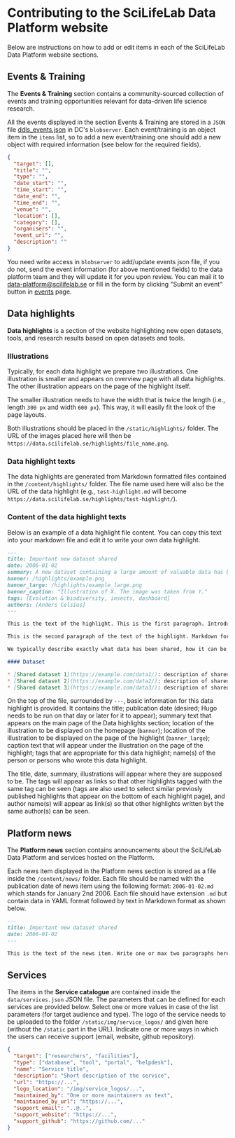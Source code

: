 # Contributing to the SciLifeLab Data Platform website

Below are instructions on how to add or edit items in each of the SciLifeLab Data Platform website sections.

## Events & Training

The __Events & Training__ section contains a community-sourced collection of events and training opportunities relevant for data-driven life science research.

All the events displayed in the section Events & Training are stored in a `JSON` file [ddls_events.json](https://blobserver.dc.scilifelab.se/blob/ddls_events.json/info) in DC's `blobserver`. Each event/training is an object item in the `items` list, so to add a new event/training one should add a new object with required information (see below for the required fields). 

```JSON
{
  "target": [],
  "title": "",
  "type": "",
  "date_start": "",
  "time_start": "",
  "date_end": "",
  "time_end": "",
  "venue": "",
  "location": [],
  "category": [],
  "organisers": "",
  "event_url": "",
  "description": ""
}
```

You need write access in `blobserver` to add/update events json file, if you do not, send the event information (for above mentioned fields) to the data platform team and they will update it for you upon review. You can mail it to <data-platform@scilifelab.se> or fill in the form by clicking "Submit an event" button in [events](https://data.scilifelab.se/events/) page.

## Data highlights

__Data highlights__ is a section of the website highlighting new open datasets, tools, and research results based on open datasets and tools.

### Illustrations

Typically, for each data highlight we prepare two illustrations. One illustration is smaller and appears on overview page with all data highlights. The other illustration appears on the page of the highlight itself.

The smaller illustration needs to have the width that is twice the length (i.e., length `300 px` and width `600 px`). This way, it will easily fit the look of the page layouts.

Both illustrations should be placed in the `/static/highlights/` folder. The URL of the images placed here will then be `https://data.scilifelab.se/highlights/file_name.png`.

### Data highlight texts

The data highlights are generated from Markdown formatted files contained in the `/content/highlights/` folder. The file name used here will also be the URL of the data highlight (e.g., `test-highlight.md` will become `https://data.scilifelab.se/highlights/test-highlight/`).

### Content of the data highlight texts

Below is an example of a data highlight file content. You can copy this text into your markdown file and edit it to write your own data highlight.

```Markdown
---
title: Important new dataset shared
date: 2006-01-02
summary: A new dataset containing a large amount of valuable data has been openly shared.
banner: /highlights/example.png
banner_large: /highlights/example_large.png
banner_caption: "Illustration of X. The image was taken from Y."
tags: [Evolution & biodiversity, insects, dashboard]
authors: [Anders Celsius]
---

This is the text of the highlight. This is the first paragraph. Introduce why this is an important topic.

This is the second paragraph of the text of the highlight. Markdown formatting should be used in the text. For example, you can make a piece of text italic by placing an asterisk at the beginning and end, *like this*. You can make a piece of text bold by placing two asterisks at the beginning and end, **like this**. You can also add a link with square brackets following round round brackets, [like this](https://example.com/data/).

We typically describe exactly what data has been shared, how it can be re-used, and give links to where it can be downloaded.

#### Dataset

* [Shared dataset 1](https://example.com/data1/): description of shared dataset 1
* [Shared dataset 2](https://example.com/data2/): description of shared dataset 2
* [Shared dataset 3](https://example.com/data3/): description of shared dataset 3

```

On the top of the file, surrounded by `---`, basic information for this data highlight is provided. It contains the title; publication date (desired; Hugo needs to be run on that day or later for it to appear); summary text that appears on the main page of the Data highlights section; location of the illustration to be displayed on the homepage (`banner`); location of the illustration to be displayed on the page of the highlight (`banner_large`); caption text that will appear under the illustration on the page of the highlight; tags that are appropriate for this data highlight; name(s) of the person or persons who wrote this data highlight.

The title, date, summary, illustrations will appear where they are supposed to be. The tags will appear as links so that other highlights tagged with the same tag can be seen (tags are also used to select similar previosly published highlights that appear on the bottom of each highlight page), and author name(s) will appear as link(s) so that other highlights written byt the same author(s) can be seen.

## Platform news

The __Platform news__ section contains announcements about the SciLifeLab Data Platform and services hosted on the Platform.

Each news item displayed in the Platform news section is stored as a file inside the `/content/news/` folder. Each file should be named with the publication date of news item using the following format: `2006-01-02.md` which stands for January 2nd 2006. Each file should have extension `.md` but contain data in YAML format followed by text in Markdown format as shown below.

```Markdown
---
title: Important new dataset shared
date: 2006-01-02
---

This is the text of the news item. Write one or max two paragraphs here. Markdown formatting can be used in the text. For example, you can make a piece of text italic by placing an asterisk at the beginning and end, *like this*. You can make a piece of text bold by placing two asterisks at the beginning and end, **like this**. You can also add a link with square brackets following round round brackets, [like this](https://example.com/data/).

```

## Services

The items in the __Service catalogue__ are contained inside the `data/services.json` JSON file. The parameters that can be defined for each services are provided below. Select one or more values in case of the list parameters (for target audience and type). The logo of the service needs to be uploaded to the folder `/static/img/service_logos/` and given here (without the `/static` part in the URL). Indicate one or more ways in which the users can receive support (email, website, github repository).

```JSON
{
  "target": ["researchers", "facilities"],
  "type": ["database", "tool", "portal", "helpdesk"],
  "name": "Service title",
  "description": "Short description of the service",
  "url": "https://...",
  "logo_location": "/img/service_logos/...",
  "maintained_by": "One or more maintainers as text",
  "maintained_by_url": "https://...",
  "support_email": "..@..",
  "support_website": "https://...",
  "support_github": "https://github.com/..."
}
```
